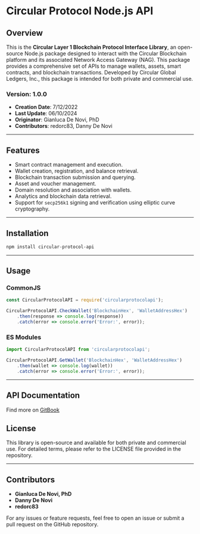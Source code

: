 
# Circular Protocol Node.js API

## Overview

This is the **Circular Layer 1 Blockchain Protocol Interface Library**, an open-source Node.js package designed to interact with the Circular Blockchain platform and its associated Network Access Gateway (NAG). This package provides a comprehensive set of APIs to manage wallets, assets, smart contracts, and blockchain transactions. Developed by Circular Global Ledgers, Inc., this package is intended for both private and commercial use.

### Version: 1.0.0
- **Creation Date**: 7/12/2022
- **Last Update**: 06/10/2024
- **Originator**: Gianluca De Novi, PhD
- **Contributors**: redorc83, Danny De Novi

---

## Features
- Smart contract management and execution.
- Wallet creation, registration, and balance retrieval.
- Blockchain transaction submission and querying.
- Asset and voucher management.
- Domain resolution and association with wallets.
- Analytics and blockchain data retrieval.
- Support for `secp256k1` signing and verification using elliptic curve cryptography.

---

## Installation

```bash
npm install circular-protocol-api
```

---

## Usage

### CommonJS
```js
const CircularProtocolAPI = require('circularprotocolapi');

CircularProtocolAPI.CheckWallet('BlockchainHex', 'WalletAddressHex')
    .then(response => console.log(response))
    .catch(error => console.error('Error:', error));
```

### ES Modules
```js
import CircularProtocolAPI from 'circularprotocolapi';

CircularProtocolAPI.GetWallet('BlockchainHex', 'WalletAddressHex')
    .then(wallet => console.log(wallet))
    .catch(error => console.error('Error:', error));
```

---

## API Documentation

Find more on [GitBook](https://circular-protocol.gitbook.io/circular-sdk)

## License

This library is open-source and available for both private and commercial use. For detailed terms, please refer to the LICENSE file provided in the repository.

---

## Contributors

- **Gianluca De Novi, PhD**
- **Danny De Novi**
- **redorc83**

For any issues or feature requests, feel free to open an issue or submit a pull request on the GitHub repository.
